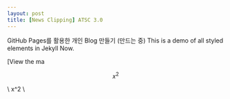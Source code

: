 ```yaml
---
layout: post
title: [News Clipping] ATSC 3.0
---
```


GitHub Pages를 활용한 개인 Blog 만들기 (만드는 중) 
This is a demo of all styled elements in Jekyll Now.

[View the ma

$$ x^2 $$

\\ x^2 \\

